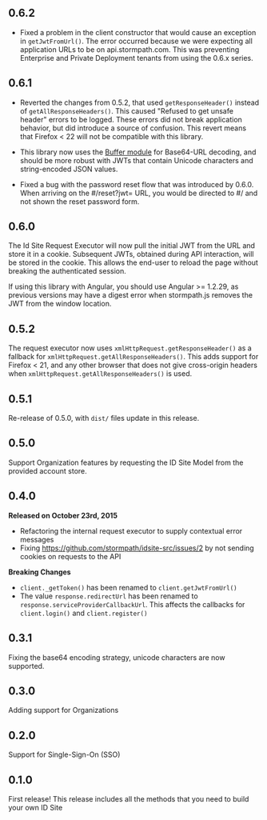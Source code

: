 ## 0.6.2

* Fixed a problem in the client constructor that would cause an exception in
`getJwtFromUrl()`.  The error occurred because we were expecting all application
URLs to be on api.stormpath.com.  This was preventing Enterprise and Private
Deployment tenants from using the 0.6.x series.

## 0.6.1

* Reverted the changes from 0.5.2, that used `getResponseHeader()` instead of
`getAllResponseHeaders()`.  This caused "Refused to get unsafe header" errors to
be logged.  These errors did not break application behavior, but did introduce
a source of confusion.  This revert means that Firefox < 22 will not be
compatible with this library.

* This library now uses the [Buffer module](https://github.com/feross/buffer)
for Base64-URL decoding, and should be more robust with JWTs that contain
Unicode characters and string-encoded JSON values.

* Fixed a bug with the password reset flow that was introduced by 0.6.0.  When
arriving on the #/reset?jwt=<jwt> URL, you would be directed to #/ and not shown
the reset password form.

## 0.6.0

The Id Site Request Executor will now pull the initial JWT from the URL and
store it in a cookie.  Subsequent JWTs, obtained during API interaction, will be
stored in the cookie.  This allows the end-user to reload the page without
breaking the authenticated session.

If using this library with Angular, you should use Angular >= 1.2.29, as
previous versions may have a digest error when stormpath.js removes the JWT from
the window location.

## 0.5.2

The request executor now uses `xmlHttpRequest.getResponseHeader()` as a fallback
for `xmlHttpRequest.getAllResponseHeaders()`.  This adds support for Firefox < 21,
and any other browser that does not give cross-origin headers when
`xmlHttpRequest.getAllResponseHeaders()` is used.

## 0.5.1

Re-release of 0.5.0, with `dist/` files update in this release.

## 0.5.0

Support Organization features by requesting the ID Site Model from the provided
account store.


## 0.4.0

**Released on October 23rd, 2015**

* Refactoring the internal request executor to supply contextual error messages
* Fixing https://github.com/stormpath/idsite-src/issues/2 by not sending cookies
  on requests to the API

**Breaking Changes**

* `client._getToken()` has been renamed to `client.getJwtFromUrl()`
* The value `response.redirectUrl` has been renamed to `response.serviceProviderCallbackUrl`.  This affects the callbacks for `client.login()` and `client.register()`


## 0.3.1

Fixing the base64 encoding strategy, unicode characters are now supported.


## 0.3.0

Adding support for Organizations


## 0.2.0

Support for Single-Sign-On (SSO)


## 0.1.0

First release!  This release includes all the methods that you need to
build your own ID Site